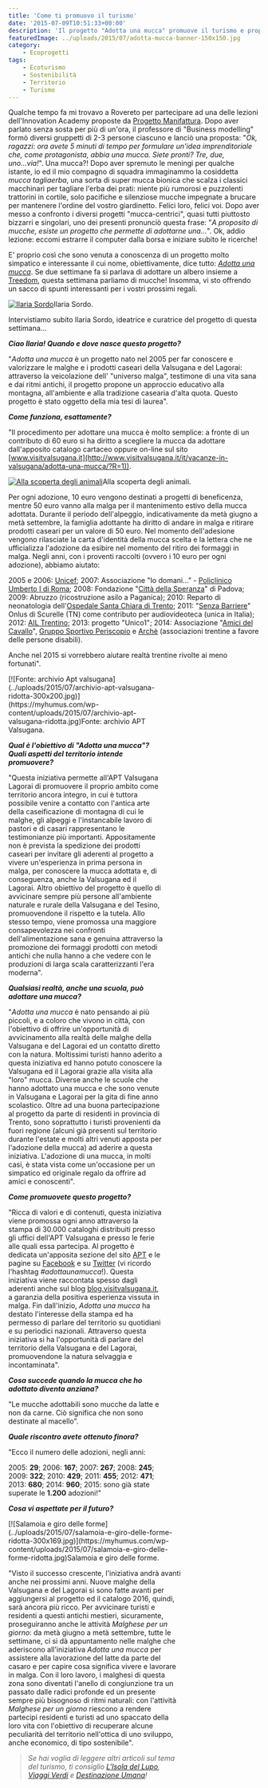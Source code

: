 ```yaml
---
title: 'Come ti promuovo il turismo'
date: '2015-07-09T10:51:33+00:00'
description: 'Il progetto "Adotta una mucca" promuove il turismo e propone un approccio educativo alla montagna, all'ambiente e alla tradizione casearia d''alta quota.'
featuredImage: ../uploads/2015/07/adotta-mucca-banner-150x150.jpg
category:
    - Ecoprogetti
tags:
    - Ecoturismo
    - Sostenibilità
    - Territorio
    - Turismo
---
```



Qualche tempo fa mi trovavo a Rovereto per partecipare ad una delle lezioni dell'Innovation Academy proposte da [Progetto Manifattura](http://www.progettomanifattura.it).
Dopo aver parlato senza sosta per più di un'ora, il professore di "Business modelling" formò diversi gruppetti di 2-3 persone ciascuno e lanciò una proposta: "*Ok, ragazzi: ora avete 5 minuti di tempo per formulare un'idea imprenditoriale che, come protagonista, abbia una mucca. Siete pronti? Tre, due, uno...via!*".
Una mucca?! Dopo aver spremuto le meningi per qualche istante, io ed il mio compagno di squadra immaginammo la cosiddetta *mucca tagliaerba*, una sorta di super mucca bionica che scalza i classici macchinari per tagliare l'erba dei prati: niente più rumorosi e puzzolenti trattorini in cortile, solo pacifiche e silenziose mucche impegnate a brucare per mantenere l'ordine del vostro giardinetto. Felici loro, felici voi.
Dopo aver messo a confronto i diversi progetti "mucca-centrici", quasi tutti piuttosto bizzarri e singolari, uno dei presenti pronunciò questa frase: "*A proposito di mucche, esiste un progetto che permette di adottarne una...*".
Ok, addio lezione: eccomi estrarre il computer dalla borsa e iniziare subito le ricerche!

E' proprio così che sono venuta a conoscenza di un progetto molto simpatico e interessante il cui nome, obiettivamente, dice tutto: [*Adotta una mucca*](http://www.visitvalsugana.it/it/vacanze-in-valsugana/adotta-una-mucca/).
Se due settimane fa si parlava di adottare un albero insieme a [Treedom](http://www.treedom.net/it/tropicalpizza), questa settimana parliamo di mucche! Insomma, vi sto offrendo un sacco di spunti interessanti per i vostri prossimi regali.

[![Ilaria Sordo](../uploads/2015/07/ilaria-sordo-foto-300x300.jpg)](https://myhumus.com/wp-content/uploads/2015/07/ilaria-sordo-foto.jpg)Ilaria Sordo.

Intervistiamo subito Ilaria Sordo, ideatrice e curatrice del progetto di questa settimana...

***Ciao Ilaria! Quando e dove nasce questo progetto?***

"*Adotta una mucca* è un progetto nato nel 2005 per far conoscere e valorizzare le malghe e i prodotti caseari della Valsugana e del Lagorai: attraverso la veicolazione dell' "universo malga", testimone di una vita sana e dai ritmi antichi, il progetto propone un approccio educativo alla montagna, all'ambiente e alla tradizione casearia d'alta quota.
Questo progetto è stato oggetto della mia tesi di laurea".

***Come funziona, esattamente?***

"Il procedimento per adottare una mucca è molto semplice: a fronte di un contributo di 60 euro si ha diritto a scegliere la mucca da adottare dall'apposito catalogo cartaceo oppure on-line sul sito [www.visitvalsugana.it](http://www.visitvalsugana.it/it/vacanze-in-valsugana/adotta-una-mucca/?R=1)).

[![Alla scoperta degli animali](../uploads/2015/07/unnamed-2-300x200.jpg)](https://myhumus.com/wp-content/uploads/2015/07/unnamed-2.jpg)Alla scoperta degli animali.

Per ogni adozione, 10 euro vengono destinati a progetti di beneficenza, mentre 50 euro vanno alla malga per il mantenimento estivo della mucca adottata.
Durante il periodo dell'alpeggio, indicativamente da metà giugno a metà settembre, la famiglia adottante ha diritto di andare in malga e ritirare prodotti caseari per un valore di 50 euro.
Nel momento dell'adesione vengono rilasciate la carta d'identità della mucca scelta e la lettera che ne ufficializza l'adozione da esibire nel momento del ritiro dei formaggi in malga.
Negli anni, con i proventi raccolti (ovvero i 10 euro per ogni adozione), abbiamo aiutato:

2005 e 2006: [Unicef](http://www.unicef.it);
2007: Associazione "Io domani..." - [Policlinico Umberto I di Roma](http://www.policlinicoumberto1.it);
2008: Fondazione "[Città della Speranza](http://cittadellasperanza.org)" di Padova;
2009: Abruzzo (ricostruzione asilo a Paganica);
2010: Reparto di neonatologia dell'[Ospedale Santa Chiara di Trento](https://www.apss.tn.it);
2011: "[Senza Barriere](http://www.senzabarriere.org)" Onlus di Scurelle (TN) come contributo per audiovideoteca (unica in Italia);
2012: [AIL Trentino](http://www.ailtrentino.it);
2013: progetto "Unico1";
2014: Associazione "[Amici del Cavallo](http://amicidelcavallo.eu/index.php?pag=associazione)", [Gruppo Sportivo Periscopio](http://www.gsperiscopio.it) e [Archè](http://www.arche-tn.it/home/) (associazioni trentine a favore delle persone disabili).

Anche nel 2015 si vorrebbero aiutare realtà trentine rivolte ai meno fortunati".

<div class="wp-caption alignright" id="attachment_2024" style="width: 310px">[![Fonte: archivio Apt valsugana](../uploads/2015/07/archivio-apt-valsugana-ridotta-300x200.jpg)](https://myhumus.com/wp-content/uploads/2015/07/archivio-apt-valsugana-ridotta.jpg)Fonte: archivio APT Valsugana.

***Qual è l'obiettivo di "Adotta una mucca"? Quali aspetti del territorio intende promuovere?***

"Questa iniziativa permette all'APT Valsugana Lagorai di promuovere il proprio ambito come territorio ancora integro, in cui è tuttora possibile venire a contatto con l'antica arte della caseificazione di montagna di cui le malghe, gli alpeggi e l'instancabile lavoro di pastori e di casari rappresentano le testimonianze più importanti.
Appositamente non è prevista la spedizione dei prodotti caseari per invitare gli aderenti al progetto a vivere un'esperienza in prima persona in malga, per conoscere la mucca adottata e, di conseguenza, anche la Valsugana ed il Lagorai.
Altro obiettivo del progetto è quello di avvicinare sempre più persone all'ambiente naturale e rurale della Valsugana e del Tesino, promuovendone il rispetto e la tutela. Allo stesso tempo, viene promossa una maggiore consapevolezza nei confronti dell'alimentazione sana e genuina attraverso la promozione dei formaggi prodotti con metodi antichi che nulla hanno a che vedere con le produzioni di larga scala caratterizzanti l'era moderna".

***Qualsiasi realtà, anche una scuola, può adottare una mucca?***

"*Adotta una mucca* è nato pensando ai più piccoli, e a coloro che vivono in città, con l'obiettivo di offrire un'opportunità di avvicinamento alla realtà delle malghe della Valsugana e del Lagorai ed un contatto diretto con la natura.
Moltissimi turisti hanno aderito a questa iniziativa ed hanno potuto conoscere la Valsugana ed il Lagorai grazie alla visita alla "loro" mucca.
Diverse anche le scuole che hanno adottato una mucca e che sono venute in Valsugana e Lagorai per la gita di fine anno scolastico.
Oltre ad una buona partecipazione al progetto da parte di residenti in provincia di Trento, sono soprattutto i turisti provenienti da fuori regione (alcuni già presenti sul territorio durante l'estate e molti altri venuti apposta per l'adozione della mucca) ad aderire a questa iniziativa.
L'adozione di una mucca, in molti casi, è stata vista come un'occasione per un simpatico ed originale regalo da offrire ad amici e conoscenti".

***Come promuovete questo progetto?***

"Ricca di valori e di contenuti, questa iniziativa viene promossa ogni anno attraverso la stampa di 30.000 cataloghi distribuiti presso gli uffici dell'APT Valsugana e presso le ferie alle quali essa partecipa.
Al progetto è dedicata un'apposita sezione del sito [APT](http://www.visitvalsugana.it/it/vacanze-in-valsugana/adotta-una-mucca/?R=1) e le pagine su [Facebook](https://www.facebook.com/adottaunamucca) e su [Twitter](https://twitter.com/visitvalsugana) (vi ricordo l'hashtag *\#adottaunamucca*!).
Questa iniziativa viene raccontata spesso dagli aderenti anche sul blog <u>[blog.visitvalsugana.it](http://blog.visitvalsugana.it)</u>, a garanzia della positiva esperienza vissuta in malga.
Fin dall'inizio, *Adotta una mucca* ha destato l'interesse della stampa ed ha permesso di parlare del territorio su quotidiani e su periodici nazionali.
Attraverso questa iniziativa si ha l'opportunità di parlare del territorio della Valsugana e del Lagorai, promuovendone la natura selvaggia e incontaminata".

***Cosa succede quando la mucca che ho adottato diventa anziana?***

"Le mucche adottabili sono mucche da latte e non da carne. Ciò significa che non sono destinate al macello".

***Quale riscontro avete ottenuto finora?***

"Ecco il numero delle adozioni, negli anni:

2005: **29**;
2006: **167**;
2007: **267**;
2008: **245**;
2009: **322**;
2010: **429**;
2011: **455**;
2012: **471**;
2013: **680**;
2014: **960**;
2015: sono già state superate le **1.200** adozioni!"

***Cosa vi aspettate per il futuro?***

<div class="wp-caption alignright" id="attachment_2026" style="width: 347px">[![Salamoia e giro delle forme](../uploads/2015/07/salamoia-e-giro-delle-forme-ridotta-300x169.jpg)](https://myhumus.com/wp-content/uploads/2015/07/salamoia-e-giro-delle-forme-ridotta.jpg)Salamoia e giro delle forme.

"Visto il successo crescente, l'iniziativa andrà avanti anche nei prossimi anni.
Nuove malghe della Valsugana e del Lagorai si sono fatte avanti per aggiungersi al progetto ed il catalogo 2016, quindi, sarà ancora più ricco.
Per avvicinare turisti e residenti a questi antichi mestieri, sicuramente, proseguiranno anche le attività *Malghese per un giorno*: da metà giugno a metà settembre, tutte le settimane, ci si dà appuntamento nelle malghe che aderiscono all'iniziativa *Adotta una mucca* per assistere alla lavorazione del latte da parte del casaro e per capire cosa significa vivere e lavorare in malga.
Con il loro lavoro, i malghesi di questa zona sono diventati l'anello di congiunzione tra un passato dalle radici profonde ed un presente sempre più bisognoso di ritmi naturali: con l'attività *Malghese per un giorno* riescono a rendere partecipi residenti e turisti ad uno spaccato della loro vita con l'obiettivo di recuperare alcune peculiarità del territorio nell'ottica di uno sviluppo, anche economico, di tipo sostenibile".

> *Se hai voglia di leggere altri articoli sul tema del turismo, ti consiglio [L'Isola del Lupo](https://myhumus.com/natura-2/), [Viaggi Verdi](https://myhumus.com/turismo-sostenibile/) e [Destinazione Umana](https://myhumus.com/in-viaggio-verso-gli-altri/)!*

